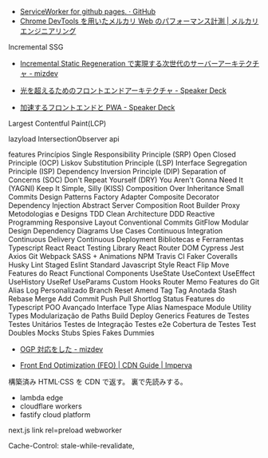 - [ServiceWorker for github pages. · GitHub](https://gist.github.com/kosamari/7c5d1e8449b2fbc97d372675f16b566e)
- [Chrome DevTools を用いたメルカリ Web のパフォーマンス計測 | メルカリエンジニアリング](https://engineering.mercari.com/blog/entry/2018-12-12-090156/)

Incremental SSG

- [Incremental Static Regeneration で実現する次世代のサーバーアーキテクチャ - mizdev](https://mizchi.dev/202005182044-awesome-next-issg)

- [光を超えるためのフロントエンドアーキテクチャ - Speaker Deck](https://speakerdeck.com/mizchi/guang-wochao-erutamefalsehurontoendoakitekutiya?slide=82)

- [加速するフロントエンドと PWA - Speaker Deck](https://speakerdeck.com/mizchi/jia-su-suruhurontoendotopwa?slide=73)

Largest Contentful Paint(LCP)

lazyload IntersectionObserver api

features<!--{{{-->
Princípios
Single Responsibility Principle (SRP)
Open Closed Principle (OCP)
Liskov Substitution Principle (LSP)
Interface Segregation Principle (ISP)
Dependency Inversion Principle (DIP)
Separation of Concerns (SOC)
Don't Repeat Yourself (DRY)
You Aren't Gonna Need It (YAGNI)
Keep It Simple, Silly (KISS)
Composition Over Inheritance
Small Commits
Design Patterns
Factory
Adapter
Composite
Decorator
Dependency Injection
Abstract Server
Composition Root
Builder
Proxy
Metodologias e Designs
TDD
Clean Architecture
DDD
Reactive Programming
Responsive Layout
Conventional Commits
GitFlow
Modular Design
Dependency Diagrams
Use Cases
Continuous Integration
Continuous Delivery
Continuous Deployment
Bibliotecas e Ferramentas
Typescript
React
React Testing Library
React Router DOM
Cypress
Jest
Axios
Git
Webpack
SASS + Animations
NPM
Travis CI
Faker
Coveralls
Husky
Lint Staged
Eslint
Standard Javascript Style
React Flip Move
Features do React
Functional Components
UseState
UseContext
UseEffect
UseHistory
UseRef
UseParams
Custom Hooks
Router
Memo
Features do Git
Alias
Log Personalizado
Branch
Reset
Amend
Tag
Tag Anotada
Stash
Rebase
Merge
Add
Commit
Push
Pull
Shortlog
Status
Features do Typescript
POO Avançado
Interface
Type Alias
Namespace
Module
Utility Types
Modularização de Paths
Build
Deploy
Generics
Features de Testes
Testes Unitários
Testes de Integração
Testes e2e
Cobertura de Testes
Test Doubles
Mocks
Stubs
Spies
Fakes
Dummies

<!--}}}-->

- [OGP 対応をした - mizdev](https://mizchi.dev/202006211925-support-ogp)

- [Front End Optimization (FEO) | CDN Guide | Imperva](https://www.imperva.com/learn/performance/front-end-optimization-feo/)

構築済み HTML·CSS を CDN で返す。
裏で先読みする。

- lambda edge
- cloudflare workers
- fastify cloud platform

next.js link rel=preload
webworker

Cache-Control: stale-while-revalidate,
